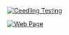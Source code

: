 [![Ceedling Testing](https://github.com/miriamortegabustos/lsel2024-18/actions/workflows/ceedling-test.yaml/badge.svg)](https://github.com/miriamortegabustos/lsel2024-18/actions/workflows/ceedling-test.yaml)

[![Web Page](https://github.com/miriamortegabustos/lsel2024-18/actions/workflows/webpages.yml/badge.svg)](https://github.com/miriamortegabustos/lsel2024-18/actions/workflows/webpages.yml)
